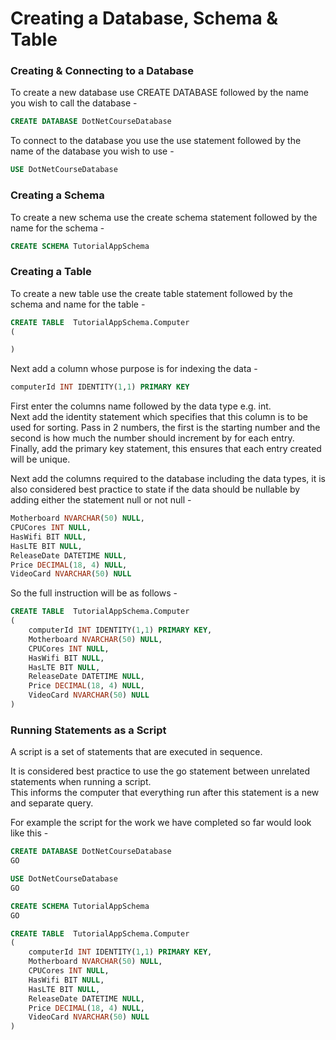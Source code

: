 # Creating a Database, Schema &amp; Table

### Creating & Connecting to a Database

To create a new database use CREATE DATABASE followed by the name you wish to call the database -

```SQL
CREATE DATABASE DotNetCourseDatabase
```

To connect to the database you use the use statement followed by the name of the database you wish to use -

```SQL
USE DotNetCourseDatabase
```

### Creating a Schema

To create a new schema use the create schema statement followed by the name for the schema -

```SQL
CREATE SCHEMA TutorialAppSchema
```

### Creating a Table

To create a new table use the create table statement followed by the schema and name for the table -

```SQL
CREATE TABLE  TutorialAppSchema.Computer
(

)
```

Next add a column whose purpose is for indexing the data -

```SQL
computerId INT IDENTITY(1,1) PRIMARY KEY
```

First enter the columns name followed by the data type e.g. int.   
Next add the identity statement which specifies that this column is to be used for sorting. Pass in 2 numbers,
the first is the starting number and the second is how much the number should increment by for each entry.   
Finally, add the primary key statement, this ensures that each entry created will be unique.

Next add the columns required to the database including the data types, it is also considered best practice to state
if the data should be nullable by adding either the statement null or not null -

```SQL
Motherboard NVARCHAR(50) NULL,
CPUCores INT NULL,
HasWifi BIT NULL,
HasLTE BIT NULL,
ReleaseDate DATETIME NULL,
Price DECIMAL(18, 4) NULL,
VideoCard NVARCHAR(50) NULL
```

So the full instruction will be as follows -

```SQL
CREATE TABLE  TutorialAppSchema.Computer
(
    computerId INT IDENTITY(1,1) PRIMARY KEY,
    Motherboard NVARCHAR(50) NULL,
    CPUCores INT NULL,
    HasWifi BIT NULL,
    HasLTE BIT NULL,
    ReleaseDate DATETIME NULL,
    Price DECIMAL(18, 4) NULL,
    VideoCard NVARCHAR(50) NULL
)
```

### Running Statements as a Script

A script is a set of statements that are executed in sequence.

It is considered best practice to use the go statement between unrelated statements when running a script.   
This informs the computer that everything run after this statement is a new and separate query.

For example the script for the work we have completed so far would look like this -

```SQL
CREATE DATABASE DotNetCourseDatabase
GO

USE DotNetCourseDatabase
GO

CREATE SCHEMA TutorialAppSchema
GO

CREATE TABLE  TutorialAppSchema.Computer
(
    computerId INT IDENTITY(1,1) PRIMARY KEY,
    Motherboard NVARCHAR(50) NULL,
    CPUCores INT NULL,
    HasWifi BIT NULL,
    HasLTE BIT NULL,
    ReleaseDate DATETIME NULL,
    Price DECIMAL(18, 4) NULL,
    VideoCard NVARCHAR(50) NULL
)
```